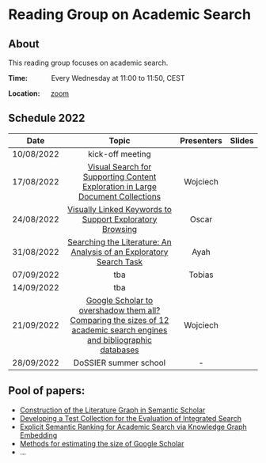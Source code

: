 # Reading Group on Academic Search

## About

This reading group focuses on academic search.

**Time:** &emsp; &emsp; &nbsp; Every Wednesday at 11:00 to 11:50, CEST

**Location:** &emsp; [zoom](https://tuwien.zoom.us/j/95846501188?pwd=N2J2bWUySWJqdjY1OTZHSzNKQUdkZz09)


## Schedule 2022

|       Date       | Topic | Presenters | Slides |
|:----------------:|:----------------------------------------:|:----------:|:------:|
| 10/08/2022 | kick-off meeting |  | 
| 17/08/2022 | [Visual Search for Supporting Content Exploration in Large Document Collections](http://dlib.org/dlib/july12/herrmannova/07herrmannova.html) | Wojciech | 
| 24/08/2022 | [Visually Linked Keywords to Support Exploratory Browsing](https://dl.acm.org/doi/abs/10.1145/3406522.3446037?casa_token=a8vh3kCznUEAAAAA:snm6wPXBJK05UEtkoC21esM17WbaFh2za1DDaFEmSlKkzvNR9UyeSqIhz7gqQfa1FM7al-5vp8mif2o) | Oscar | 
| 31/08/2022 | [Searching the Literature: An Analysis of an Exploratory Search Task](https://dl.acm.org/doi/abs/10.1145/3498366.3505818) | Ayah | 
| 07/09/2022 | tba | Tobias | 
| 14/09/2022 | tba |  | 
| 21/09/2022 | [Google Scholar to overshadow them all? Comparing the sizes of 12 academic search engines and bibliographic databases](https://link.springer.com/article/10.1007/s11192-018-2958-5/) |  Wojciech | 
| 28/09/2022 | DoSSIER summer school | - | 


## Pool of papers:

- [Construction of the Literature Graph in Semantic Scholar](https://arxiv.org/abs/1805.02262)
- [Developing a Test Collection for the Evaluation of Integrated Search](https://citeseerx.ist.psu.edu/viewdoc/download?doi=10.1.1.477.1982&rep=rep1&type=pdf)
- [Explicit Semantic Ranking for Academic Search via Knowledge Graph Embedding](https://dl.acm.org/doi/10.1145/3038912.3052558)
- [Methods for estimating the size of Google Scholar](https://link.springer.com/article/10.1007/s11192-015-1614-6)
- ...

